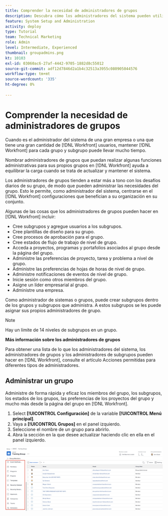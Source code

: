 ```yaml
---
title: Comprender la necesidad de administradores de grupos
description: Descubra cómo los administradores del sistema pueden utilizar los administradores de grupos para mantener [!DNL Workfront] al otorgar a los grupos más control sobre su trabajo.
feature: System Setup and Administration
activity: deploy
type: Tutorial
team: Technical Marketing
role: Admin
level: Intermediate, Experienced
thumbnail: groupadmins.png
kt: 10103
exl-id: 03060ac6-27af-4442-9705-1882d8c55012
source-git-commit: adf12d7846d2a1b4c32513a3955c080905044576
workflow-type: tm+mt
source-wordcount: '335'
ht-degree: 0%

---
```


# Comprender la necesidad de administradores de grupos

<!---
21.4 updates have been made
--->

Cuando es el administrador del sistema de una gran empresa o una que tiene una gran cantidad de [!DNL Workfront] usuarios, mantener [!DNL Workfront] para cada grupo y subgrupo puede llevar mucho tiempo.

Nombrar administradores de grupos que puedan realizar algunas funciones administrativas para sus propios grupos en [!DNL Workfront] ayuda a equilibrar la carga cuando se trata de actualizar y mantener el sistema.

Los administradores de grupos tienden a estar más a tono con los desafíos diarios de su grupo, de modo que pueden administrar las necesidades del grupo. Esto le permite, como administrador del sistema, centrarse en el [!DNL Workfront] configuraciones que benefician a su organización en su conjunto.

Algunas de las cosas que los administradores de grupos pueden hacer en [!DNL Workfront] incluir:

* Cree subgrupos y agregue usuarios a los subgrupos.
* Cree plantillas de diseño para su grupo.
* Cree procesos de aprobación para el grupo.
* Cree estados de flujo de trabajo de nivel de grupo.
* Acceda a proyectos, programas y portafolios asociados al grupo desde la página del grupo.
* Administre las preferencias de proyecto, tarea y problema a nivel de grupo.
* Administre las preferencias de hojas de horas de nivel de grupo.
* Administre notificaciones de eventos de nivel de grupo.
* Inicie sesión como otros miembros del grupo.
* Asigne un líder empresarial al grupo.
* Administre una empresa.

Como administrador de sistemas o grupos, puede crear subgrupos dentro de los grupos y subgrupos que administra. A estos subgrupos se les puede asignar sus propios administradores de grupo.

>[!NOTE]
>
>Hay un límite de 14 niveles de subgrupos en un grupo.

**Más información sobre los administradores de grupos**

<!---
bullet points below need hyperlinks
--->

Para obtener una lista de lo que los administradores del sistema, los administradores de grupos y los administradores de subgrupos pueden hacer en [!DNL Workfront], consulte el artículo Acciones permitidas para diferentes tipos de administradores.

## Administrar un grupo

Administre de forma rápida y eficaz los miembros del grupo, los subgrupos, los estados de los grupos, las preferencias de los proyectos del grupo y mucho más desde la página del grupo en [!DNL Workfront].

1. Select **[!UICONTROL Configuración]** de la variable **[!UICONTROL Menú principal]**.
1. Vaya a **[!UICONTROL Grupos]** en el panel izquierdo.
1. Seleccione el nombre de un grupo para abrirlo.
1. Abra la sección en la que desee actualizar haciendo clic en ella en el panel izquierdo.

![Página Grupo](assets/admin-fund-manage-a-group.png)

<!---
learn more URLs
Create and manage groups 
Create and manage subgroups 
Business leader overview 
--->
